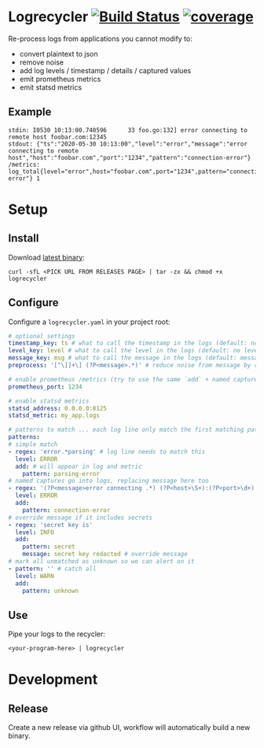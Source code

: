 # Logrecycler [![Build Status](https://travis-ci.org/grosser/logrecycler.svg)](https://travis-ci.org/grosser/logrecycler) [![coverage](https://img.shields.io/badge/coverage-100%25-success.svg)](https://github.com/grosser/go-testcov)

Re-process logs from applications you cannot modify to:
- convert plaintext to json
- remove noise
- add log levels / timestamp / details / captured values
- emit prometheus metrics
- emit statsd metrics


## Example

```
stdin: I0530 10:13:00.740596      33 foo.go:132] error connecting to remote host foobar.com:12345
stdout: {"ts":"2020-05-30 10:13:00","level":"error","message":"error connecting to remote host","host":"foobar.com","port":"1234","pattern":"connection-error"}
/metrics: log_total{level="error",host="foobar.com",port="1234",pattern="connection-error"} 1
```


# Setup

## Install

Download [latest binary](https://github.com/grosser/logrecycler/releases):

```
curl -sfL <PICK URL FROM RELEASES PAGE> | tar -zx && chmod +x logrecycler
```

## Configure

Configure a `logrecycler.yaml` in your project root:

```yaml
# optional settings
timestamp_key: ts # what to call the timestamp in the logs (default: no timestamp)
level_key: level # what to call the level in the logs (default: no level)
message_key: msg # what to call the message in the logs (default: message)
preprocess: '[^\]]+\] (?P<message>.*)' # reduce noise from message by replacing it with captured

# enable prometheus /metrics (try to use the same `add` + named captures everywhere)
prometheus_port: 1234 

# enable statsd metrics
statsd_address: 0.0.0.0:8125
statsd_metric: my_app.logs

# patterns to match ... each log line only match the first matching pattern
patterns:
# simple match
- regex: 'error.*parsing' # log line needs to match this
  level: ERROR
  add: # will appear in log and metric
    pattern: parsing-error
# named captures go into logs, replacing message here too
- regex: '(?P<message>error connecting .*) (?P<host>\S+):(?P<port>\d+)'
  level: ERROR
  add:
    pattern: connection-error
# override message if it includes secrets
- regex: 'secret key is'
  level: INFO
  add:
    pattern: secret
    message: secret key redacted # override message
# mark all unmatched as unknown so we can alert on it
- pattern: '' # catch all
  level: WARN
  add:
    pattern: unknown
```

## Use

Pipe your logs to the recycler:

```
<your-program-here> | logrecycler
```

# Development

## Release

Create a new release via github UI, workflow will automatically build a new binary.
